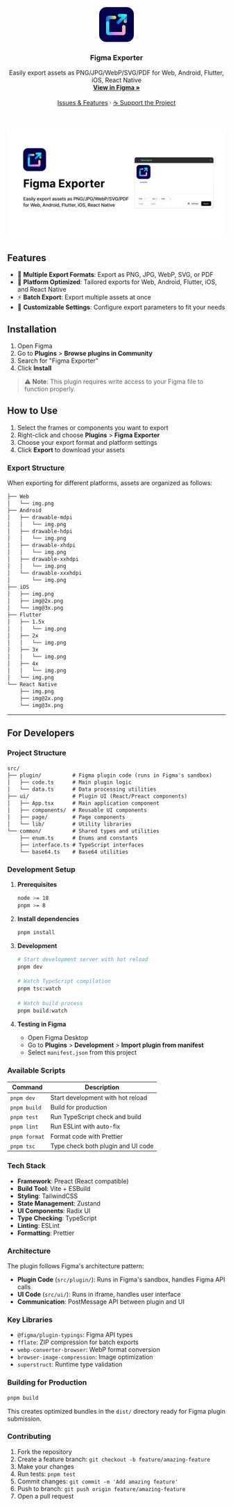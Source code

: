 <div align="center">
  <a href="https://github.com/JerryKhw/figma-exporter">
    <img src="images/logo.png" alt="Logo" width="80" height="80">
  </a>

  <h3 align="center">Figma Exporter</h3>

  <p align="center">
    Easily export assets as PNG/JPG/WebP/SVG/PDF for Web, Android, Flutter, iOS, React Native
    <br />
    <a href="https://www.figma.com/community/plugin/1183975085577339184"><strong>View in Figma »</strong></a>
    <br />
    <br />
    <a href="https://github.com/JerryKhw/figma-exporter/issues">Issues & Features</a>
    ·
    <a href="https://www.buymeacoffee.com/jerrykhw">☕ Support the Project</a>
  </p>
</div>

<br/>

[![Figma Exporter Screen Shot][screenshot]](https://www.figma.com/community/plugin/1183975085577339184)

## Features

- 🎨 **Multiple Export Formats**: Export as PNG, JPG, WebP, SVG, or PDF
- 📱 **Platform Optimized**: Tailored exports for Web, Android, Flutter, iOS, and React Native
- ⚡ **Batch Export**: Export multiple assets at once
- 🔧 **Customizable Settings**: Configure export parameters to fit your needs

## Installation

1. Open Figma
2. Go to **Plugins** > **Browse plugins in Community**
3. Search for "Figma Exporter"
4. Click **Install**

> ⚠️ **Note**: This plugin requires write access to your Figma file to function properly.

## How to Use

1. Select the frames or components you want to export
2. Right-click and choose **Plugins** > **Figma Exporter**
3. Choose your export format and platform settings
4. Click **Export** to download your assets

### Export Structure

When exporting for different platforms, assets are organized as follows:

```
├── Web
│   └── img.png
├── Android
│   ├── drawable-mdpi
│   │   └── img.png
│   ├── drawable-hdpi
│   │   └── img.png
│   ├── drawable-xhdpi
│   │   └── img.png
│   ├── drawable-xxhdpi
│   │   └── img.png
│   └── drawable-xxxhdpi
│       └── img.png
├── iOS
│   ├── img.png
│   ├── img@2x.png
│   └── img@3x.png
├── Flutter
│   ├── 1.5x
│   │   └── img.png
│   ├── 2x
│   │   └── img.png
│   ├── 3x
│   │   └── img.png
│   ├── 4x
│   │   └── img.png
│   └── img.png
└── React Native
    ├── img.png
    ├── img@2x.png
    └── img@3x.png
```

---

## For Developers

### Project Structure

```
src/
├── plugin/          # Figma plugin code (runs in Figma's sandbox)
│   ├── code.ts      # Main plugin logic
│   └── data.ts      # Data processing utilities
├── ui/              # Plugin UI (React/Preact components)
│   ├── App.tsx      # Main application component
│   ├── components/  # Reusable UI components
│   ├── page/        # Page components
│   └── lib/         # Utility libraries
└── common/          # Shared types and utilities
    ├── enum.ts      # Enums and constants
    ├── interface.ts # TypeScript interfaces
    └── base64.ts    # Base64 utilities
```

### Development Setup

1. **Prerequisites**
   ```bash
   node >= 18
   pnpm >= 8
   ```

2. **Install dependencies**
   ```bash
   pnpm install
   ```

3. **Development**
   ```bash
   # Start development server with hot reload
   pnpm dev
   
   # Watch TypeScript compilation
   pnpm tsc:watch
   
   # Watch build process
   pnpm build:watch
   ```

4. **Testing in Figma**
   - Open Figma Desktop
   - Go to **Plugins** > **Development** > **Import plugin from manifest**
   - Select `manifest.json` from this project

### Available Scripts

| Command | Description |
|---------|-------------|
| `pnpm dev` | Start development with hot reload |
| `pnpm build` | Build for production |
| `pnpm test` | Run TypeScript check and build |
| `pnpm lint` | Run ESLint with auto-fix |
| `pnpm format` | Format code with Prettier |
| `pnpm tsc` | Type check both plugin and UI code |

### Tech Stack

- **Framework**: Preact (React compatible)
- **Build Tool**: Vite + ESBuild
- **Styling**: TailwindCSS
- **State Management**: Zustand
- **UI Components**: Radix UI
- **Type Checking**: TypeScript
- **Linting**: ESLint
- **Formatting**: Prettier

### Architecture

The plugin follows Figma's architecture pattern:
- **Plugin Code** (`src/plugin/`): Runs in Figma's sandbox, handles Figma API calls
- **UI Code** (`src/ui/`): Runs in iframe, handles user interface
- **Communication**: PostMessage API between plugin and UI

### Key Libraries

- `@figma/plugin-typings`: Figma API types
- `fflate`: ZIP compression for batch exports
- `webp-converter-browser`: WebP format conversion
- `browser-image-compression`: Image optimization
- `superstruct`: Runtime type validation

### Building for Production

```bash
pnpm build
```

This creates optimized bundles in the `dist/` directory ready for Figma plugin submission.

### Contributing

1. Fork the repository
2. Create a feature branch: `git checkout -b feature/amazing-feature`
3. Make your changes
4. Run tests: `pnpm test`
5. Commit changes: `git commit -m 'Add amazing feature'`
6. Push to branch: `git push origin feature/amazing-feature`
7. Open a pull request

[screenshot]: images/screenshot.png
